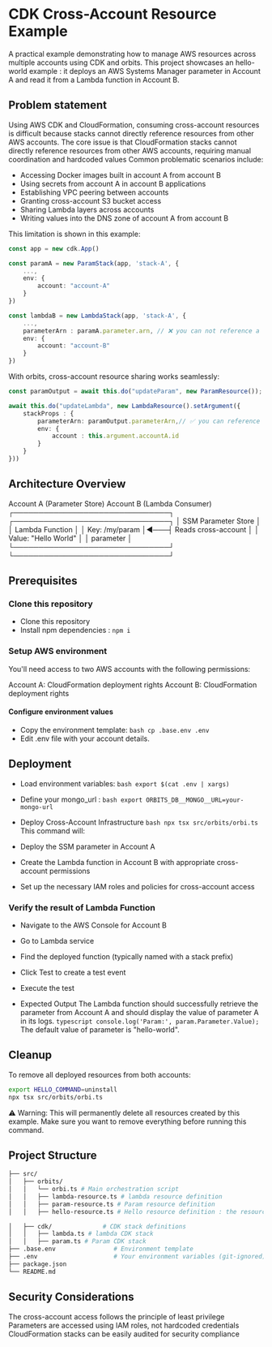 # CDK Cross-Account Resource Example

A practical example demonstrating how to manage AWS resources across multiple accounts using CDK and orbits. This project showcases an hello-world example : it deploys an AWS Systems Manager parameter in Account A and read it from a Lambda function in Account B.

## Problem statement

Using AWS CDK and CloudFormation, consuming cross-account resources is difficult because stacks cannot directly reference resources from other AWS accounts. The core issue is that CloudFormation stacks cannot directly reference resources from other AWS accounts, requiring manual coordination and hardcoded values
Common problematic scenarios include:
- Accessing Docker images built in account A from account B
- Using secrets from account A in account B applications
- Establishing VPC peering between accounts
- Granting cross-account S3 bucket access
- Sharing Lambda layers across accounts
- Writing values into the DNS zone of account A from account B

This limitation is shown in this example:
```typescript
const app = new cdk.App()

const paramA = new ParamStack(app, 'stack-A', {
    ...,
    env: {
        account: "account-A"
    }
})

const lambdaB = new LambdaStack(app, 'stack-A', {
    ...,
    parameterArn : paramA.parameter.arn, // ❌ you can not reference a resource from a stack from another account
    env: {
        account: "account-B"
    }
})
```

With orbits, cross-account resource sharing works seamlessly:
```typescript
const paramOutput = await this.do("updateParam", new ParamResource());

await this.do("updateLambda", new LambdaResource().setArgument({
    stackProps : {
        parameterArn: paramOutput.parameterArn,// ✅ you can reference any stack
        env: {
            account : this.argument.accountA.id
        }
    }
}))
```

## Architecture Overview

Account A (Parameter Store)     Account B (Lambda Consumer)
┌───────────────────────────────┐    ┌───────────────────────────────┐
│  SSM Parameter Store          │    │  Lambda Function              │
│  Key:  /my/param              │◄───┤  Reads cross-account          │
│  Value: "Hello World"         │    │  parameter                    │
└───────────────────────────────┘    └───────────────────────────────┘

## Prerequisites

### Clone this repository

- Clone this repository
- Install npm dependencies : 
`npm i`

### Setup AWS environment
You'll need access to two AWS accounts with the following permissions:

Account A: CloudFormation deployment rights
Account B: CloudFormation deployment rights

#### Configure environment values

- Copy the environment template:
```bash cp .base.env .env```
- Edit .env file with your account details.

## Deployment

- Load environment variables:
```bash export $(cat .env | xargs)```
- Define your mongo_url : 
```bash export ORBITS_DB__MONGO__URL=your-mongo-url```
- Deploy Cross-Account Infrastructure
```bash npx tsx src/orbits/orbi.ts```
This command will:

- Deploy the SSM parameter in Account A
- Create the Lambda function in Account B with appropriate cross-account permissions
- Set up the necessary IAM roles and policies for cross-account access

### Verify the result of Lambda Function

- Navigate to the AWS Console for Account B
- Go to Lambda service
- Find the deployed function (typically named with a stack prefix)
- Click Test to create a test event
- Execute the test

- Expected Output
The Lambda function should successfully retrieve the parameter from Account A and should display the value of parameter A in its logs.
```typescript console.log('Param:', param.Parameter.Value); ```
 The default value of parameter is "hello-world".

## Cleanup
To remove all deployed resources from both accounts:
```bash 
export HELLO_COMMAND=uninstall
npx tsx src/orbits/orbi.ts
```
⚠️ Warning: This will permanently delete all resources created by this example. Make sure you want to remove everything before running this command.

## Project Structure

```bash
├── src/
│   ├── orbits/
│   │   └── orbi.ts # Main orchestration script
│   │   ├── lambda-resource.ts # lambda resource definition
│   │   ├── param-resource.ts # Param resource definition
│   │   ├── hello-resource.ts # Hello resource definition : the resource that make the junction between param and lambda

│   ├── cdk/              # CDK stack definitions
│   │   ├── lambda.ts # lambda CDK stack
│   │   ├── param.ts # Param CDK stack
├── .base.env                # Environment template
├── .env                     # Your environment variables (git-ignored)
├── package.json
└── README.md
```

## Security Considerations

The cross-account access follows the principle of least privilege
Parameters are accessed using IAM roles, not hardcoded credentials
CloudFormation stacks can be easily audited for security compliance
